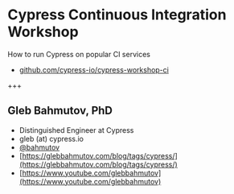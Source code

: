 # Cypress Continuous Integration Workshop

How to run Cypress on popular CI services

- [github.com/cypress-io/cypress-workshop-ci](https://github.com/cypress-io/cypress-workshop-ci)

+++
## Gleb Bahmutov, PhD

- Distinguished Engineer at Cypress
- gleb (at) cypress.io
- [@bahmutov](https://twitter.com/bahmutov)
- [https://glebbahmutov.com/blog/tags/cypress/](https://glebbahmutov.com/blog/tags/cypress/)
- [https://www.youtube.com/glebbahmutov](https://www.youtube.com/glebbahmutov)

